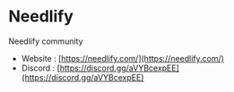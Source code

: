 # Needlify
Needlify community

- Website : [https://needlify.com/](https://needlify.com/)
- Discord : [https://discord.gg/aVYBcexpEE](https://discord.gg/aVYBcexpEE)
